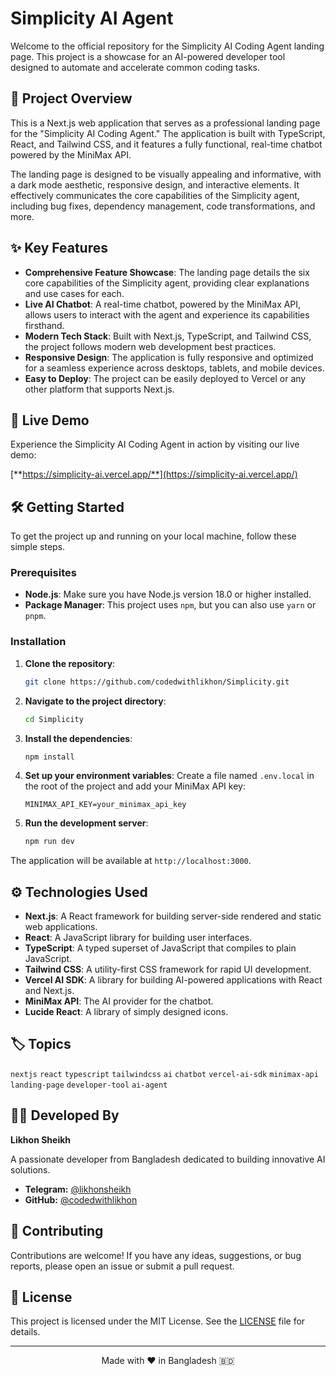 # Simplicity AI Agent

Welcome to the official repository for the Simplicity AI Coding Agent landing page. This project is a showcase for an AI-powered developer tool designed to automate and accelerate common coding tasks.

## 🚀 Project Overview

This is a Next.js web application that serves as a professional landing page for the "Simplicity AI Coding Agent." The application is built with TypeScript, React, and Tailwind CSS, and it features a fully functional, real-time chatbot powered by the MiniMax API.

The landing page is designed to be visually appealing and informative, with a dark mode aesthetic, responsive design, and interactive elements. It effectively communicates the core capabilities of the Simplicity agent, including bug fixes, dependency management, code transformations, and more.

## ✨ Key Features

- **Comprehensive Feature Showcase**: The landing page details the six core capabilities of the Simplicity agent, providing clear explanations and use cases for each.
- **Live AI Chatbot**: A real-time chatbot, powered by the MiniMax API, allows users to interact with the agent and experience its capabilities firsthand.
- **Modern Tech Stack**: Built with Next.js, TypeScript, and Tailwind CSS, the project follows modern web development best practices.
- **Responsive Design**: The application is fully responsive and optimized for a seamless experience across desktops, tablets, and mobile devices.
- **Easy to Deploy**: The project can be easily deployed to Vercel or any other platform that supports Next.js.

## 🤖 Live Demo

Experience the Simplicity AI Coding Agent in action by visiting our live demo:

[**https://simplicity-ai.vercel.app/**](https://simplicity-ai.vercel.app/)

## 🛠️ Getting Started

To get the project up and running on your local machine, follow these simple steps.

### Prerequisites

- **Node.js**: Make sure you have Node.js version 18.0 or higher installed.
- **Package Manager**: This project uses `npm`, but you can also use `yarn` or `pnpm`.

### Installation

1.  **Clone the repository**:
    ```bash
    git clone https://github.com/codedwithlikhon/Simplicity.git
    ```

2.  **Navigate to the project directory**:
    ```bash
    cd Simplicity
    ```

3.  **Install the dependencies**:
    ```bash
    npm install
    ```

4.  **Set up your environment variables**:
    Create a file named `.env.local` in the root of the project and add your MiniMax API key:
    ```
    MINIMAX_API_KEY=your_minimax_api_key
    ```

5.  **Run the development server**:
    ```bash
    npm run dev
    ```

The application will be available at `http://localhost:3000`.

## ⚙️ Technologies Used

- **Next.js**: A React framework for building server-side rendered and static web applications.
- **React**: A JavaScript library for building user interfaces.
- **TypeScript**: A typed superset of JavaScript that compiles to plain JavaScript.
- **Tailwind CSS**: A utility-first CSS framework for rapid UI development.
- **Vercel AI SDK**: A library for building AI-powered applications with React and Next.js.
- **MiniMax API**: The AI provider for the chatbot.
- **Lucide React**: A library of simply designed icons.

## 🏷️ Topics

`nextjs` `react` `typescript` `tailwindcss` `ai` `chatbot` `vercel-ai-sdk` `minimax-api` `landing-page` `developer-tool` `ai-agent`

## 👨‍💻 Developed By

**Likhon Sheikh**

A passionate developer from Bangladesh dedicated to building innovative AI solutions.

- **Telegram:** [@likhonsheikh](https://t.me/likhonsheikh)
- **GitHub:** [@codedwithlikhon](https://github.com/codedwithlikhon)

## 🤝 Contributing

Contributions are welcome! If you have any ideas, suggestions, or bug reports, please open an issue or submit a pull request.

## 📄 License

This project is licensed under the MIT License. See the [LICENSE](LICENSE) file for details.

---

<p align="center">
  Made with ❤️ in Bangladesh 🇧🇩
</p>